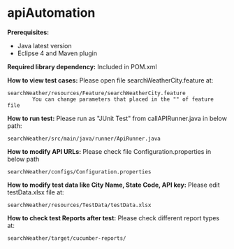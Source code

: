 # apiAutomation


**Prerequisites:**
 - Java latest version
 - Eclipse 4 and  Maven plugin


**Required library dependency:**  Included in POM.xml

**How to view test cases:** Please open file searchWeatherCity.feature at:

    searchWeather/resources/Feature/searchWeatherCity.feature  
            You can change parameters that placed in the "" of feature file
            
**How to run test:** Please run as "JUnit Test"  from callAPIRunner.java in below path:

    searchWeather/src/main/java/runner/ApiRunner.java
    
**How to modify API URLs:** Please check file Configuration.properties in below path

    searchWeather/configs/Configuration.properties 
    
**How to modify test data like City Name, State Code, API key:** Please edit testData.xlsx file at:

    searchWeather/resources/TestData/testData.xlsx
    
**How to check test Reports after test:** Please check different report types at:

    searchWeather/target/cucumber-reports/
